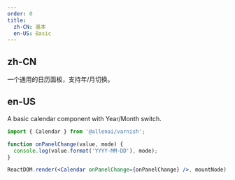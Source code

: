 ```yaml
---
order: 0
title:
  zh-CN: 基本
  en-US: Basic
---
```


## zh-CN

一个通用的日历面板，支持年/月切换。

## en-US

A basic calendar component with Year/Month switch.

```jsx
import { Calendar } from '@allenai/varnish';

function onPanelChange(value, mode) {
  console.log(value.format('YYYY-MM-DD'), mode);
}

ReactDOM.render(<Calendar onPanelChange={onPanelChange} />, mountNode);
```
